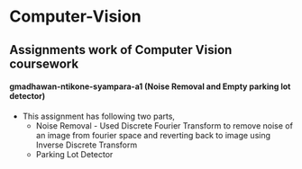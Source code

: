 # Computer-Vision

## Assignments work of Computer Vision coursework

#### gmadhawan-ntikone-syampara-a1 (Noise Removal and Empty parking lot detector)
+ This assignment has following two parts,
  - Noise Removal - Used Discrete Fourier Transform to remove noise of an image from fourier space and reverting back to image using Inverse Discrete Transform
  - Parking Lot Detector 
